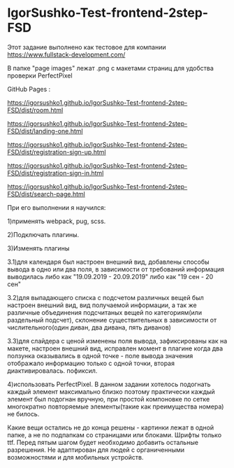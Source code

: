 # IgorSushko-Test-frontend-2step-FSD
Этот задание выполнено как тестовое для компании https://www.fullstack-development.com/

В папке "page images" лежат .png с макетами страниц для удобства проверки PerfectPixel

GitHub Pages :

https://igorsushko1.github.io/IgorSushko-Test-frontend-2step-FSD/dist/room.html

https://igorsushko1.github.io/IgorSushko-Test-frontend-2step-FSD/dist/landing-one.html

https://igorsushko1.github.io/IgorSushko-Test-frontend-2step-FSD/dist/registration-sign-up.html

https://igorsushko1.github.io/IgorSushko-Test-frontend-2step-FSD/dist/registration-sign-in.html

https://igorsushko1.github.io/IgorSushko-Test-frontend-2step-FSD/dist/search-page.html

При его выполнении я научился:

1)применять webpack, pug, scss. 

2)Подключать плагины.

3)Изменять плагины

3.1)для календаря был настроен внешний вид, добавлены способы вывода в одно или два поля, в зависимости от требований
информация выводилась либо как "19.09.2019 - 20.09.2019" либо как "19 сен - 20 сен"

3.2)для выпадающего списка с подсчетом различных вещей был настроен внешний вид,
вид получаемой информации, а так же различные объединения подсчитаных вещей по категориям(или раздельный подсчет), склонение
существительных в зависимости от числительного(один диван, два дивана, пять диванов)

3.3)для слайдера с ценой изменены поля вывода, зафиксированы как на макете, настроен внешний вид, исправлен момент в плагине
когда два ползунка оказывались в одной точке - поле вывода значения отображало информацию только с одной точки,
вторая диактивировалась. пофиксил.

4)использовать PerfectPixel. В данном задании хотелось подогнать каждый элемент максимально близко поэтому практически каждый элемент 
был подогнан вручную, при простой компоновке по сетке многократно повторяемые элементы(такие как преимущества номера) не билось.

Какие вещи остались не до конца решены - картинки лежат в одной папке, а не по подпапкам со страницами или блоками. Шрифты только ttf. Перед пятым шагом будет необходимо добавить остальные разрешения. Не адаптирован для людей с органиченными возможностями и для мобильных устройств.
